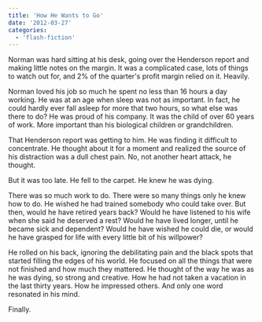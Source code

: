 ```yaml
---
title: 'How He Wants to Go'
date: '2012-03-27'
categories:
  - 'flash-fiction'
---
```


Norman was hard sitting at his desk, going over the Henderson report and making
little notes on the margin. It was a complicated case, lots of things to watch
out for, and 2% of the quarter's profit margin relied on it. Heavily.

<!-- truncate -->

Norman loved his job so much he spent no less than 16 hours a day working. He
was at an age when sleep was not as important. In fact, he could hardly ever
fall asleep for more that two hours, so what else was there to do? He was proud
of his company. It was the child of over 60 years of work. More important than
his biological children or grandchildren.

That Henderson report was getting to him. He was finding it difficult to
concentrate. He thought about it for a moment and realized the source of his
distraction was a dull chest pain. No, not another heart attack, he thought.

But it was too late. He fell to the carpet. He knew he was dying.

There was so much work to do. There were so many things only he knew how to do.
He wished he had trained somebody who could take over. But then, would he have
retired years back? Would he have listened to his wife when she said he deserved
a rest? Would he have lived longer, until he became sick and dependent? Would he
have wished he could die, or would he have grasped for life with every little
bit of his willpower?

He rolled on his back, ignoring the debilitating pain and the black spots that
started filling the edges of his world. He focused on all the things that were
not finished and how much they mattered. He thought of the way he was as he was
dying, so strong and creative. How he had not taken a vacation in the last
thirty years. How he impressed others. And only one word resonated in his mind.

Finally.
